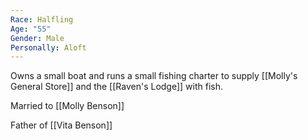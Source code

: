 ```yaml
---
Race: Halfling
Age: "55"
Gender: Male
Personally: Aloft
---
```

Owns a small boat and runs a small fishing charter to supply [[Molly's General Store]] and the [[Raven's Lodge]] with fish. 

Married to [[Molly Benson]] 

Father of [[Vita Benson]] 